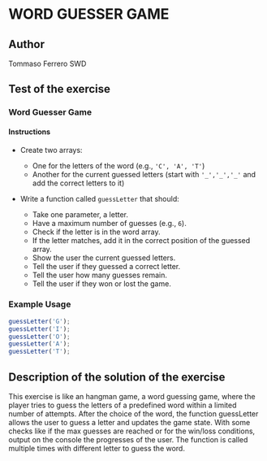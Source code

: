 # WORD GUESSER GAME

## Author

Tommaso Ferrero SWD

## Test of the exercise

### Word Guesser Game

#### Instructions

- Create two arrays:
  - One for the letters of the word (e.g., `'C', 'A', 'T'`)
  - Another for the current guessed letters (start with `'_','_','_'` and add the correct letters to it)

- Write a function called `guessLetter` that should:
  - Take one parameter, a letter.
  - Have a maximum number of guesses (e.g., `6`).
  - Check if the letter is in the word array.
  - If the letter matches, add it in the correct position of the guessed array.
  - Show the user the current guessed letters.
  - Tell the user if they guessed a correct letter.
  - Tell the user how many guesses remain.
  - Tell the user if they won or lost the game.

### Example Usage

```javascript
guessLetter('G');
guessLetter('I');
guessLetter('O');
guessLetter('A');
guessLetter('T');
```

## Description of the solution of the exercise

This exercise is like an hangman game, a word guessing game, where the player tries to guess the letters of a predefined word within a limited number of attempts.
After the choice of the word, the function guessLetter allows the user to guess a letter and updates the game state.
With some checks like if the max guesses are reached or for the win/loss conditions, output on the console the progresses of the user.
The function is called multiple times with different letter to guess the word.
